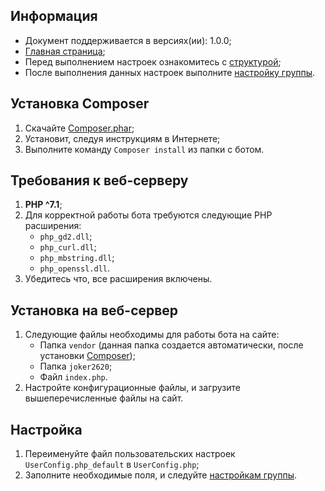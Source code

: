 Информация
------------
* Документ поддерживается в версиях(ии): 1.0.0;
* [Главная страница][0];
* Перед выполнением настроек ознакомитесь с [структурой][1];
* После выполнения данных настроек выполните [настройку группы][2].


Установка Composer
------------

1. Скачайте [Composer.phar][3];
1. Установит, следуя инструкциям в Интернете;
1. Выполните команду `Composer install` из папки с ботом.

Требования к веб-серверу
------------

1. **PHP ^7.1**;
1. Для корректной работы бота требуются следующие PHP расширения:
   * `php_gd2.dll`;
   * `php_curl.dll`;
   * `php_mbstring.dll`;
   * `php_openssl.dll`.
1. Убедитесь что, все расширения включены.

Установка на веб-сервер
------------

1. Следующие файлы необходимы для работы бота на сайте: 
   * Папка `vendor` (данная папка создается автоматически, после установки [Composer][3]);
   * Папка `joker2620`; 
   * Файл `index.php`.
1. Настройте конфигурационные файлы, и загрузите вышеперечисленные файлы на сайт.


Настройка
------------

1. Переименуйте файл пользовательских настроек `UserConfig.php_default` в `UserConfig.php`;
1. Заполните необходимые поля, и следуйте [настройкам группы][2].

[0]: index.md
[1]: struct.md
[2]: vkgroup.md
[3]: https://getcomposer.org/doc/00-intro.md
